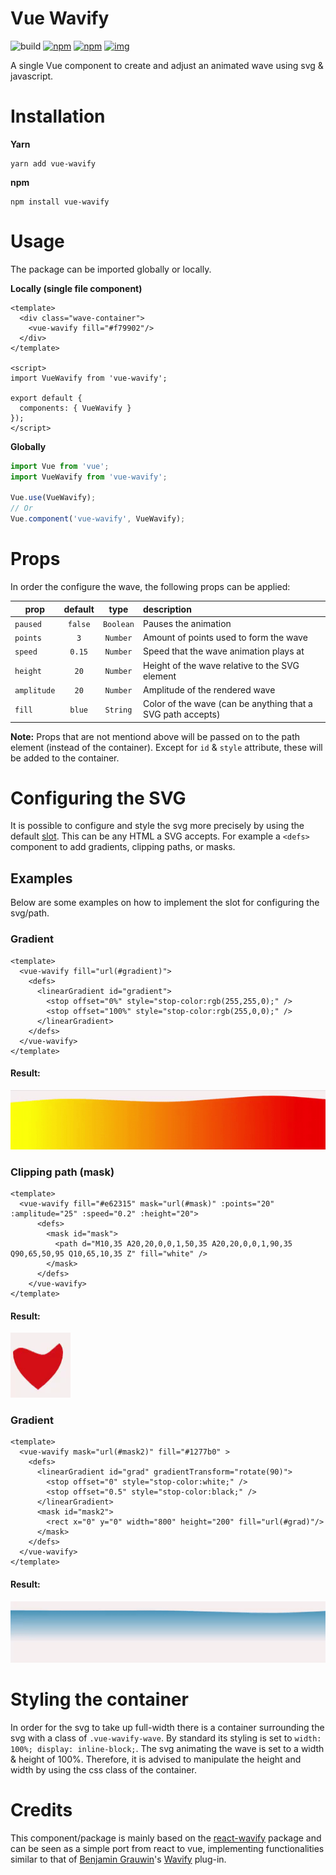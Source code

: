 # Vue Wavify
![build](https://github.com/SvenWesterlaken/vue-wavify/workflows/build/badge.svg?branch=main)
[![npm](https://img.shields.io/npm/v/vue-wavify.svg)](https://www.npmjs.com/package/vue-wavify)
[![npm](https://img.shields.io/npm/dt/vue-wavify.svg)](https://www.npmjs.com/package/vue-wavify)
[![img](https://img.shields.io/npm/l/vue-wavify.svg)](https://github.com/SvenWesterlaken/vue-wavify/blob/main/LICENSE)

A single Vue component to create and adjust an animated wave using svg & javascript.

# Installation
**Yarn**

    yarn add vue-wavify

**npm**

    npm install vue-wavify


# Usage

The package can be imported globally or locally.

**Locally (single file component)**
```vue
<template>
  <div class="wave-container">
    <vue-wavify fill="#f79902"/>
  </div>
</template>

<script>
import VueWavify from 'vue-wavify';

export default {
  components: { VueWavify }
});
</script>
```

**Globally**
```js
import Vue from 'vue';
import VueWavify from 'vue-wavify';

Vue.use(VueWavify);
// Or
Vue.component('vue-wavify', VueWavify);

```

# Props

In order the configure the wave, the following props can be applied:

| prop        | default | type      | description |
| ----------- |:-------:|:---------:|:----------- |
| `paused`    | `false` | `Boolean` | Pauses the animation |
| `points`    | `3`     | `Number`  | Amount of points used to form the wave |
| `speed`     | `0.15`  | `Number`  | Speed that the wave animation plays at |
| `height`    | `20`    | `Number`  | Height of the wave relative to the SVG element |
| `amplitude` | `20`    | `Number`  | Amplitude of the rendered wave |
| `fill`      | `blue`  | `String`  | Color of the wave (can be anything that a SVG path accepts) |

**Note:** Props that are not mentiond above will be passed on to the path element (instead of the container). Except for `id` & `style` attribute, these will be added to the container.

# Configuring the SVG
It is possible to configure and style the svg more precisely by using the default [slot](https://vuejs.org/v2/guide/components-slots.html).
This can be any HTML a SVG accepts. For example a `<defs>` component to add gradients, clipping paths, or masks.

## Examples

Below are some examples on how to implement the slot for configuring the svg/path.

### Gradient
```vue
<template>
  <vue-wavify fill="url(#gradient)">
    <defs>
      <linearGradient id="gradient">
        <stop offset="0%" style="stop-color:rgb(255,255,0);" />
        <stop offset="100%" style="stop-color:rgb(255,0,0);" />
      </linearGradient>
    </defs>
  </vue-wavify>
</template>
```
#### Result:
![gradient wave](./.github/images/gradient_wave.gif)


### Clipping path (mask)
```vue
<template>
  <vue-wavify fill="#e62315" mask="url(#mask)" :points="20" :amplitude="25" :speed="0.2" :height="20">
      <defs>
        <mask id="mask">
          <path d="M10,35 A20,20,0,0,1,50,35 A20,20,0,0,1,90,35 Q90,65,50,95 Q10,65,10,35 Z" fill="white" />
        </mask>
      </defs>
    </vue-wavify>
</template>
```
#### Result:
![gradient wave](./.github/images/heart.gif)

### Gradient
```vue
<template>
  <vue-wavify mask="url(#mask2)" fill="#1277b0" >
    <defs>
      <linearGradient id="grad" gradientTransform="rotate(90)">
        <stop offset="0" style="stop-color:white;" />
        <stop offset="0.5" style="stop-color:black;" />
      </linearGradient>
      <mask id="mask2">
        <rect x="0" y="0" width="800" height="200" fill="url(#grad)"/>
      </mask>
    </defs>
  </vue-wavify>
</template>
```
#### Result:
![gradient wave](./.github/images/mask.gif)

# Styling the container
In order for the svg to take up full-width there is a container surrounding the svg with a class of `.vue-wavify-wave`. By standard its styling is set to `width: 100%; display: inline-block;`. The svg animating the wave is set to a width & height of 100%. Therefore, it is advised to manipulate the height and width by using the css class of the container.

# Credits

This component/package is mainly based on the [react-wavify](https://www.npmjs.com/package/react-wavify) package and can be seen as a simple port from react to vue, implementing functionalities similar to that of [Benjamin Grauwin](http://benjamin.grauwin.me/)'s [Wavify](https://github.com/peacepostman/wavify) plug-in.
